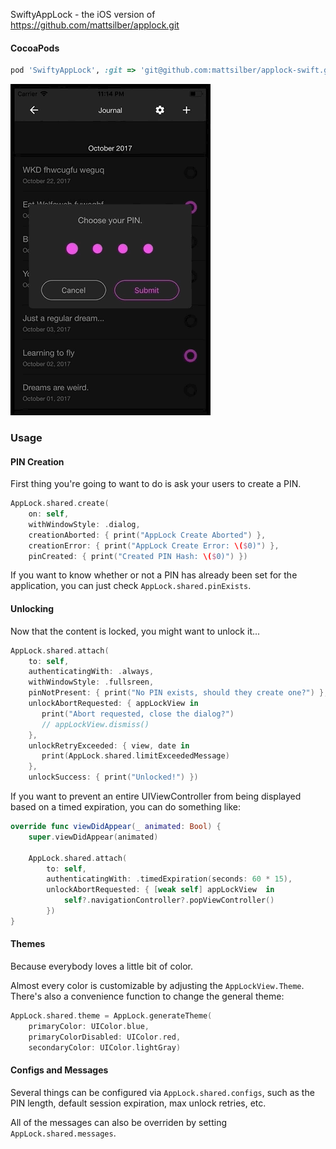 SwiftyAppLock - the iOS version of https://github.com/mattsilber/applock.git

#### CocoaPods
```ruby
pod 'SwiftyAppLock', :git => 'git@github.com:mattsilber/applock-swift.git', :tag => '1.0.3'
```

![SwiftyAppLock Sample](https://github.com/mattsilber/applock-swift/raw/master/swiftyapplock.gif)

### Usage

#### PIN Creation

First thing you're going to want to do is ask your users to create a PIN.

```swift
AppLock.shared.create(
    on: self,
    withWindowStyle: .dialog,
    creationAborted: { print("AppLock Create Aborted") },
    creationError: { print("AppLock Create Error: \($0)") },
    pinCreated: { print("Created PIN Hash: \($0)") })
```

If you want to know whether or not a PIN has already been set for the application, you can just check `AppLock.shared.pinExists`.

#### Unlocking

Now that the content is locked, you might want to unlock it...

```swift
AppLock.shared.attach(
    to: self,
    authenticatingWith: .always,
    withWindowStyle: .fullsreen,
    pinNotPresent: { print("No PIN exists, should they create one?") },
    unlockAbortRequested: { appLockView in
       print("Abort requested, close the dialog?")
       // appLockView.dismiss() 
    },
    unlockRetryExceeded: { view, date in
       print(AppLock.shared.limitExceededMessage)
    },
    unlockSuccess: { print("Unlocked!") })
```

If you want to prevent an entire UIViewController from being displayed based on a timed expiration, you can do something like:

```swift
override func viewDidAppear(_ animated: Bool) {
    super.viewDidAppear(animated)

    AppLock.shared.attach(
        to: self,
        authenticatingWith: .timedExpiration(seconds: 60 * 15),
        unlockAbortRequested: { [weak self] appLockView  in
            self?.navigationController?.popViewController()
        })
}
```

#### Themes

Because everybody loves a little bit of color.

Almost every color is customizable by adjusting the `AppLockView.Theme`. There's also a convenience function to change the general theme:

```swift
AppLock.shared.theme = AppLock.generateTheme(
    primaryColor: UIColor.blue,
    primaryColorDisabled: UIColor.red,
    secondaryColor: UIColor.lightGray)
``` 

#### Configs and Messages

Several things can be configured via `AppLock.shared.configs`, such as the PIN length, default session expiration, max unlock retries, etc.

All of the messages can also be overriden by setting `AppLock.shared.messages`.
